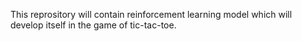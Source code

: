 This reprository will contain reinforcement learning model which will develop itself in the game of tic-tac-toe.
